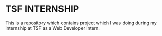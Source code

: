 # TSF INTERNSHIP
 This is a repository which contains project which I was doing during my internship at TSF as a Web Developer Intern.
